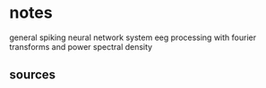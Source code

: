 # notes

general spiking neural network system
eeg processing with fourier transforms and power spectral density

## sources
